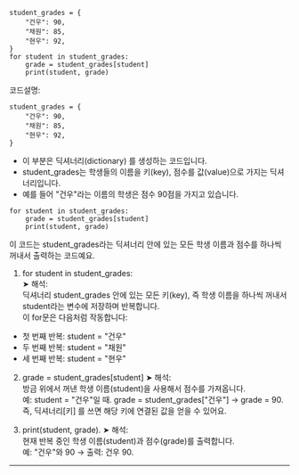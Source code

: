 ```
student_grades = {
    "건우": 90,
    "채원": 85,
    "현우": 92,
}
for student in student_grades:
    grade = student_grades[student]
    print(student, grade)
```
코드설명:  
```
student_grades = {
    "건우": 90,
    "채원": 85,
    "현우": 92,
}
```
- 이 부분은 딕셔너리(dictionary) 를 생성하는 코드입니다.
- student_grades는 학생들의 이름을 키(key), 점수를 값(value)으로 가지는 딕셔너리입니다.
- 예를 들어 "건우"라는 이름의 학생은 점수 90점을 가지고 있습니다.

```
for student in student_grades:
    grade = student_grades[student]
    print(student, grade)
```
이 코드는 student_grades라는 딕셔너리 안에 있는 모든 학생 이름과 점수를 하나씩 꺼내서 출력하는 코드예요.
1. for student in student_grades:  
➤ 해석:  
딕셔너리 student_grades 안에 있는 모든 키(key), 즉 학생 이름을 하나씩 꺼내서 student라는 변수에 저장하며 반복합니다.  
이 for문은 다음처럼 작동합니다:  
- 첫 번째 반복: student = "건우"
- 두 번째 반복: student = "채원"
- 세 번째 반복: student = "현우"

2. grade = student_grades[student]
➤ 해석:  
방금 위에서 꺼낸 학생 이름(student)을 사용해서 점수를 가져옵니다.  
예: student = "건우"일 때. 
grade = student_grades["건우"] → grade = 90. 
즉, 딕셔너리[키] 를 쓰면 해당 키에 연결된 값을 얻을 수 있어요.  

3. print(student, grade). 
➤ 해석:  
현재 반복 중인 학생 이름(student)과 점수(grade)를 출력합니다.  
예: "건우"와 90 → 출력: 건우 90. 

---
